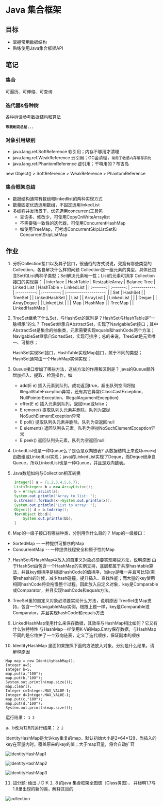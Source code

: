 # Java 集合框架
## 目标
* 掌握常用数据结构
* 熟练使用Java集合框架API

## 笔记
### 集合
可遍历、可伸缩、可查询
### 迭代器&各种树
各种树请参考[数据结构和算法](https://github.com/peanuts6/homework/tree/master/algorithm)

**`等我刷完总结...`**

### 对象引用级别
* java.lang.ref.SoftReference 软引用；内存不够用才清理
* java.lang.ref.WeakReference 弱引用；GC会清理，`常用于敏感内存缓存系统`
* java.lang.ref.PhantomReference 虚引用；干嘛用的？布吉岛

new Object() > SoftReference > WeakReference > PhantomReference

### 集合框架总结
* 数据结构通常有数组和linkedlist的两种实现方式
* 数量固定优选选用数组，不固定选用linkedList
* 多线程并发场景下，优先选用concurrent工具包
    * 查询多、修改少，可使用CopyOnWriteArraylist
    * 不需要强一致性的迭代器，可使用ConcurrentHashMap
    * 如使用TreeMap，可考虑ConcurrentSkipListSet和ConcurrentSkipListMap

## 作业
1. 分析Collection接口以及其子接口，很通俗的方式说说，究竟有哪些类型的Collection，各自解决什么样的问题
    Collection是一组元素的类型，具体还包含Set和List两种子类型；Set解决元素唯一性；List的元素可排序
    Collection接口的实现类：
    | Interface | HashTable | ResizableArray | Balance Tree | Linked List | HashTable + LinkedList |
    | :-------: | :-------: | :------------: | :----------: | :---------: | :--------------------: |
    | Set       | HashSet   |                | TreeSet      |             | LinkedHashSet          |
    | List      |           | ArrayList      |              | LinkedList  |                        |
    | Deque     |           | ArrayDeque     |              | LinkedList  |                        |
    | Map       | HashMap   |                | TreeMap      |             | LinkedHashMap          |

2. TreeSet继承了什么Set，与HashSet的区别是？HashSet与HashTable是“一脉相承”的么？
    TreeSet继承自AbstractSet，实现了NavigableSet接口；其中AbstractSet是集合的抽象类，元素需要实现equals和hashCode两个方法；NavigableSet继承自SortedSet，实现可排序；总的来说，TreeSet是元素唯一、可排序；

    HashSet实现Set接口，HashTable实现Map接口，属于不同的类型；HashSet通常由一个HashMap实例实现；

3. Queue接口增加了哪些方法，这些方法的作用和区别是？
java的Queue额外增加插入、提取、检测操作，如
    * add(E e) 插入元素到队列，成功返回true，超出队列空间将抛IllegalStateException异常，还有其它异常(ClassCastException、NullPointerException、IllegalArgumentException)
    * offer(E e) 插入元素到队列，返回true或false；
    * E remore() 提取队列头元素并删除，队列为空抛NoSuchElementException异常
    * E poll() 提取队列头元素并删除，队列为空返回null
    * E element() 返回队列头元素，队列为空抛NoSuchElementException异常
    * E peek() 返回队列头元素，队列为空返回null

4. LinkedList也是一种Queue么？是否是双向链表?
从数据结构上来说Queue可由数组或LinkedList实现；java的LinkedList实现了Deque，而Deque继承自Queue，所以LinkedList也是一种Queue，并且是双向链表。

5. Java数组如何与Collection相互转换
```java
    Integer[] a = {1,2,3,4,5,6,7};
    List<Integer> b = new ArrayList<>();
    b = Arrays.asList(a);
    System.out.println("Array to list: ");
    b.stream().forEach(x->System.out.println(x));
    System.out.println("List to array: ");
    Object[] d = b.toArray();
    for(Object bb:d){
        System.out.println(bb);
    }
```

6. Map的一级子接口有哪些种类，分别用作什么目的？
Map的一级接口：
* SortedMap -- 一种提供可排序的Map
* ConcurrentMap -- 一种提供线程安全和原子性的Map

7. HashSet与HashMap中放入的自定义对象必须要实现哪些方法，说明原因
由于HashSet由包含一个HashMap的实例支持，底层都属于共享hashtable算法，并且key但排序是根据hashCode的值排序，当key是唯一并且可比较(需要rehash)的时候，减少hash碰撞，提升插入、查找性能；而大量的key使用相同hashCode将会拖慢整个过程。因此放入自定义对象，key是Comparable或Comparator，并且实现hashCode和equals方法。

8. TreeSet里的自定义对象必须要实现什么方法，说明原因
TreeSet由Map支持，包含一个NavigableMap实例，根跟上题一样，key是Comparable或Comparator，并且实现hashCode和equals方法

9. LinkedHashMap使用什么来保存数据，其效率与HashMap相比如何？它又有什么独特特性
与HashMap一样使用K-V的Map.Entry保存数据，与HashMap不同的是它维护了一个双向链表，定义了迭代顺序，保证副本的顺序

10. IdentityHashMap 里面如果按照下面的方法放入对象，分别是什么结果，请解释原因
```
Map map = new IdentityHashMap();
Integer a=5;
Integer b=5;
map.put(a,"100");
map.put(b,"100");
System.out.println(map.size());
map.clear();
Integer c=Integer.MAX_VALUE-1;
Integer d=Integer.MAX_VALUE-1;
map.put(c,"100");
map.put(d,"100");
System.out.println(map.size());
```
运行结果：
    ```
    1
    2
    ```

a、b改为128的运行结果：
    ```
    2
    2
    ```

IdentityHashMap是允许key重复的map，默认初始大小是2*64=128，当插入的key在容量内时，覆盖原来的key的值；大于map容量，将会自动扩容

![IdentityHashMap1](/java/foundationalJava/doc/images/f03_01.png)

![IdentityHashMap2](/java/foundationalJava/doc/images/f03_02.png)

![IdentityHashMap3](/java/foundationalJava/doc/images/f03_03.png)


11. 加分题: 给出ＪＤＫ１.８的java 集合框架全图谱（Class类图）， 并标明1.7与1.8里出现的新的类，解释其目的

![collection](/java/foundationalJava/doc/images/collection.png)
